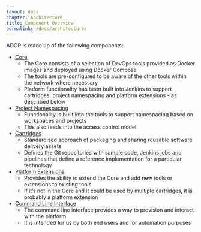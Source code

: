 ```yaml
---
layout: docs
chapter: Architecture
title: Component Overview 
permalink: /docs/architecture/
---
```


ADOP is made up of the following components:

* [Core](/adop-docker-compose/docs/architecture/core/)
    * The Core consists of a selection of DevOps tools provided as Docker images and deployed using Docker Compose
    * The tools are pre-configured to be aware of the other tools within the network where necessary
    * Platform functionality has been built into Jenkins to support cartridges, project namespacing and platform extensions - as described below
* [Project Namespacing](/adop-docker-compose/docs/architecture/project-namespacing/)
    * Functionality is built into the tools to support namespacing based on workspaces and projects
    * This also feeds into the access control model
* [Cartridges](/adop-docker-compose/docs/architecture/cartridges/)
    * Standardised approach of packaging and sharing reusable software delivery assets
    * Defines the Git repositories with sample code, Jenkins jobs and pipelines that define a reference implementation for a particular technology
* [Platform Extensions](/adop-docker-compose/docs/architecture/platform-extensions/)
    * Provides the ability to extend the Core and add new tools or extensions to existing tools
    * If it’s not in the Core and it could be used by multiple cartridges, it is probably a platform extension
* [Command Line Interface](/adop-docker-compose/docs/architecture/cli/)
    * The command line interface provides a way to provision and interact with the platform
    * It is intended for us by both end users and for automation purposes
